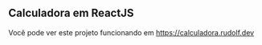 ## Calculadora em ReactJS

Você pode ver este projeto funcionando em https://calculadora.rudolf.dev
